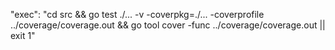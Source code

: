 "exec": "cd src && go test ./... -v -coverpkg=./... -coverprofile ../coverage/coverage.out && go tool cover -func ../coverage/coverage.out || exit 1"
